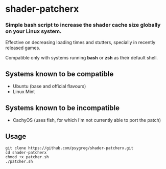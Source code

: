# shader-patcherx
### Simple bash script to increase the shader cache size globally on your Linux system.

Effective on decreasing loading times and stutters, specially in recently released games. 

Compatible only with systems running **bash** or **zsh** as their default shell.

## Systems known to be compatible

- Ubuntu (base and official flavours)
- Linux Mint

## Systems known to be incompatible

- CachyOS (uses fish, for which I'm not currently able to port the patch)

## Usage

`git clone https://github.com/psygreg/shader-patcherx.git`\
`cd shader-patcherx`\
`chmod +x patcher.sh`\
`./patcher.sh`
